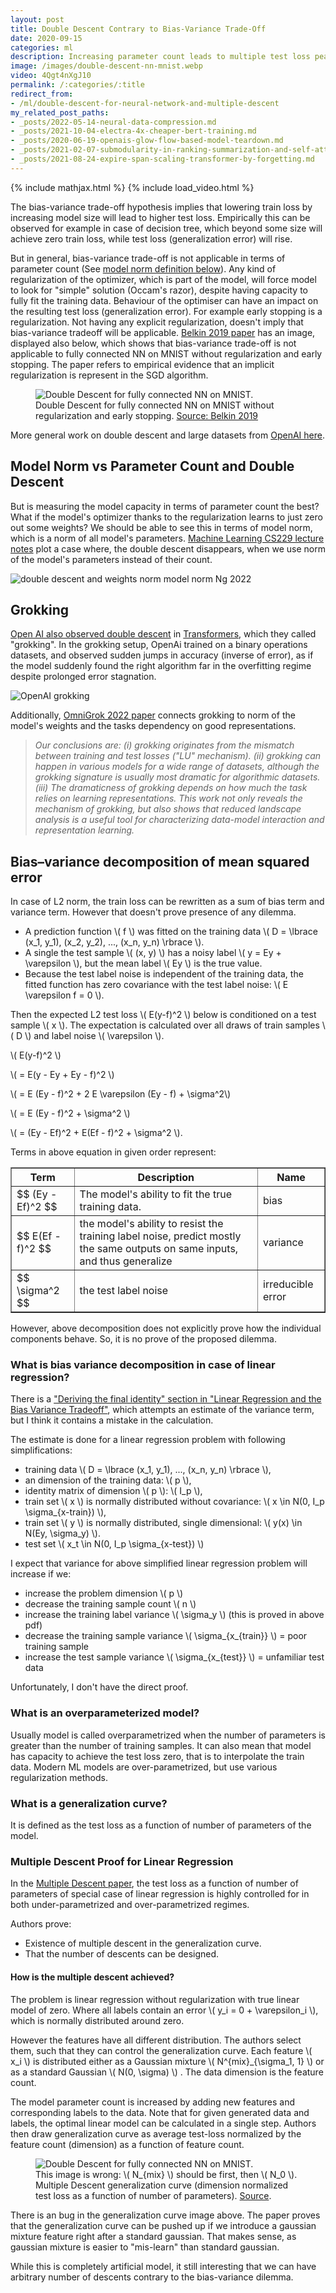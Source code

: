 ```yaml
---
layout: post
title: Double Descent Contrary to Bias-Variance Trade-Off
date: 2020-09-15
categories: ml
description: Increasing parameter count leads to multiple test loss peaks and a global minima in the overparameterized regime.
image: /images/double-descent-nn-mnist.webp
video: 4Qgt4nXgJ10
permalink: /:categories/:title
redirect_from:
- /ml/double-descent-for-neural-network-and-multiple-descent
my_related_post_paths:
- _posts/2022-05-14-neural-data-compression.md
- _posts/2021-10-04-electra-4x-cheaper-bert-training.md
- _posts/2020-06-19-openais-glow-flow-based-model-teardown.md
- _posts/2021-02-07-submodularity-in-ranking-summarization-and-self-attention.md
- _posts/2021-08-24-expire-span-scaling-transformer-by-forgetting.md
---
```




{% include mathjax.html %}
{% include load_video.html %}


The bias-variance trade-off hypothesis implies that lowering train loss by increasing model size will lead to higher test loss.
Empirically this can be observed for example in case of decision tree, which beyond some size will achieve zero train loss, while test loss (generalization error) will rise.

But in general, bias-variance trade-off is not applicable in terms of parameter count (See [model norm definition below](#model-norm-vs-parameter-count-and-double-descent)).
Any kind of regularization of the optimizer, which is part of the model, will force model to look for "simple" solution (Occam's razor), despite having capacity to fully fit the training data.
Behaviour of the optimiser can have an impact on the resulting test loss (generalization error). For example early stopping is a regularization.
Not having any explicit regularization, doesn't imply that bias-variance tradeoff will be applicable.
[Belkin 2019 paper](https://arxiv.org/abs/1812.11118) has an image, displayed also below, which shows that bias-variance trade-off is not applicable to fully connected NN on MNIST without regularization and early stopping.
The paper refers to empirical evidence that an implicit regularization is represent in the SGD algorithm.

<figure class="figure">
    <img
        class="figure-img img-fluid rounded lazyload"
        data-src="/images/double-descent-nn-mnist.webp"
        alt="Double Descent for fully connected NN on MNIST."/>
    <figcaption class="figure-caption">Double Descent for fully connected NN on MNIST without regularization and early stopping. <a href="https://arxiv.org/abs/1812.11118">Source: Belkin 2019</a></figcaption>
</figure>


More general work on double descent and large datasets from [OpenAI here](https://arxiv.org/pdf/1912.02292.pdf).

## Model Norm vs Parameter Count and Double Descent
But is measuring the model capacity in terms of parameter count the best?
What if the model's optimizer thanks to the regularization learns to just zero out some weights?
We should be able to see this in terms of model norm, which is a norm of all model's parameters.
[Machine Learning CS229 lecture notes](https://cs229.stanford.edu/lectures-spring2022/main_notes.pdf) plot a case where, the double descent disappears, when we use norm of the model's parameters instead of their count.

![double descent and weights norm model norm  Ng 2022](/images/double-descent-and-weights-norm-model-norm--ng-2022.png)


## Grokking
[Open AI also observed double descent](https://mathai-iclr.github.io/papers/papers/MATHAI_29_paper.pdf?utm_campaign=The%20Batch&utm_medium=email&_hsmi=209230924&utm_content=209231304&utm_source=hs_email) in [Transformers](/ml/transformers-self-attention-mechanism-simplified),
which they called "grokking". In the grokking setup, OpenAi trained on a binary operations datasets, and observed sudden jumps in accuracy (inverse of error), as if the model suddenly found the right algorithm far in the overfitting regime despite prolonged error stagnation.

![OpenAI grokking](/images/opean-ai-grokking.png)


Additionally, [OmniGrok 2022 paper](https://arxiv.org/pdf/2210.01117.pdf) connects grokking to norm of the model's weights and the tasks dependency on good representations.
<blockquote style="font-style: italic" class="blockquote">
Our conclusions are: (i) grokking originates from the mismatch between training and test losses ("LU" mechanism). (ii) grokking can happen in various models for a wide range of datasets, although the grokking signature is usually most dramatic for algorithmic datasets. (iii) The dramaticness of grokking depends on how much the task relies on learning representations. This work not only reveals the mechanism of grokking, but also shows that reduced landscape analysis is a useful tool for characterizing data-model interaction and representation learning.
</blockquote>



## Bias–variance decomposition of mean squared error 

In case of L2 norm, the train loss can be rewritten as a sum of bias term and variance term. However that doesn't prove presence of any dilemma.

- A prediction function \\( f \\) was fitted on the training data \\( D = \lbrace (x_1, y_1), (x_2, y_2), ..., (x_n, y_n) \rbrace \\).
- A single the test sample \\( (x, y) \\) has a noisy label \\( y = Ey + \varepsilon \\), but the mean label \\( Ey \\) is the true value.
- Because the test label noise is independent of the training data, the fitted function has zero covariance with the test label noise: \\( E \varepsilon f = 0 \\).

Then the expected L2 test loss \\( E(y-f)^2 \\) below is conditioned on a test sample \\( x \\). The expectation is calculated over all draws of train samples \\( D \\) and label noise \\( \varepsilon \\).

\\( E(y-f)^2 \\)

\\( = E(y - Ey + Ey - f)^2 \\)

\\( = E (Ey - f)^2 + 2 E \varepsilon (Ey - f) + \sigma^2\\)

\\( = E (Ey - f)^2 + \sigma^2 \\)

\\( = (Ey - Ef)^2 + E(Ef - f)^2 + \sigma^2 \\).

Terms in above equation in given order represent:

<table border="1" class="dataframe">
<thead>
    <tr>
        <th scope="col">
            Term
        </th>
        <th scope="col">
            Description
        </th>
        <th scope="col">
            Name
        </th>
    </tr>
</thead>
<tbody>
    <tr>
        <td>
            $$ (Ey - Ef)^2 $$
        </td>
        <td>The model's ability to fit the true training data.</td>
        <td>bias</td>
    </tr>
    <tr>
        <td>$$ E(Ef - f)^2 $$</td>
        <td>the model's ability to resist the training label noise, predict mostly the same outputs on same inputs, and thus generalize</td>
        <td>variance</td>
    </tr>
    <tr>
        <td>$$ \sigma^2 $$</td>
        <td>the test label noise</td>
        <td>irreducible error</td>
    </tr>
</tbody>
</table>
        
However, above decomposition does not explicitly prove how the individual components behave.
So, it is no prove of the proposed dilemma.

### What is bias variance decomposition in case of linear regression? 
There is a ["Deriving the final identity" section in "Linear Regression and the  Bias Variance Tradeoff"](https://people.eecs.berkeley.edu/~jegonzal/assets/slides/linear_regression.pdf),
which attempts an estimate of the variance term,
but I think it contains a mistake in the calculation.

The estimate is done for a linear regression problem with following simplifications:
- training data \\( D = \lbrace (x_1, y_1), ..., (x_n, y_n) \rbrace \\),
- an dimension of the training data: \\( p \\),
- identity matrix of dimension \\( p \\): \\( I_p \\),
- train set \\( x \\) is normally distributed without covariance: \\( x \in N(0, I_p \sigma_{x-train}) \\),
- train set \\( y \\) is normally distributed, single dimensional: \\( y(x) \in N(Ey, \sigma_y) \\).
- test set \\( x_t \in N(0, I_p \sigma_{x-test}) \\)

I expect that variance for above simplified linear regression problem will increase if we:
- increase the problem dimension \\( p \\)
- decrease the training sample count \\( n \\)
- increase the training label variance \\( \sigma_y \\) (this is proved in above pdf)
- decrease the training sample variance \\( \sigma_{x_{train}} \\) = poor training sample
- increase the test sample variance \\( \sigma_{x_{test}} \\) = unfamiliar test data

Unfortunately, I don't have the direct proof.


### What is an overparameterized model?

Usually model is called overparametrized when the number of parameters is greater than the number of training samples.
It can also mean that model has capacity to achieve the test loss zero, that is to interpolate the train data.
Modern ML models are over-parametrized, but use various regularization methods.


### What is a generalization curve?

It is defined as the test loss as a function of number of parameters of the model.


###  Multiple Descent Proof for Linear Regression

In the [Multiple Descent paper](https://arxiv.org/abs/2008.01036), the test loss as a function of number of parameters of special case of linear regression is highly controlled for in both under-parametrized and over-parametrized regimes.

Authors prove:
- Existence of multiple descent in the generalization curve.
- That the number of descents can be designed.


#### How is the multiple descent achieved?

The problem is linear regression without regularization with true linear model of zero.
Where all labels contain an error \\( y_i = 0 + \varepsilon_i \\), which is normally distributed around zero.

However the features have all different distribution.
The authors select them, such that they can control the generalization curve.
Each feature \\( x_i \\) is distributed either as a Gaussian mixture \\( N^{mix}_{\sigma_1, 1} \\) or as a standard Gaussian \\( N(0, \sigma) \\) .
The data dimension is the feature count.

The model parameter count is increased by adding new features and corresponding labels to the data.
Note that for given generated data and labels, the optimal linear model can be calculated in a single step.
Authors then draw generalization curve as average test-loss normalized by the feature count (dimension) as a function of feature count.

<figure class="figure">
    <img
        class="figure-img img-fluid rounded lazyload"
        data-src="/images/double-descent-generalization-curve.webp"
        alt="Double Descent for fully connected NN on MNIST."/>
    <figcaption class="figure-caption">This image is wrong: \( N_{mix} \) should be first, then \( N_0 \). Multiple Descent generalization curve (dimension normalized test loss as a function of number of parameters). <a href="https://arxiv.org/abs/2008.01036">Source</a>.</figcaption>
</figure>

There is an bug in the generalization curve image above.
The paper proves that the generalization curve can be pushed up if we introduce a gaussian mixture feature right after a standard gaussian.
That makes sense, as gaussian mixture is easier to "mis-learn" than standard gaussian.

While this is completely artificial model, it still interesting that we can have arbitrary number of descents contrary to the bias-variance dilemma.
